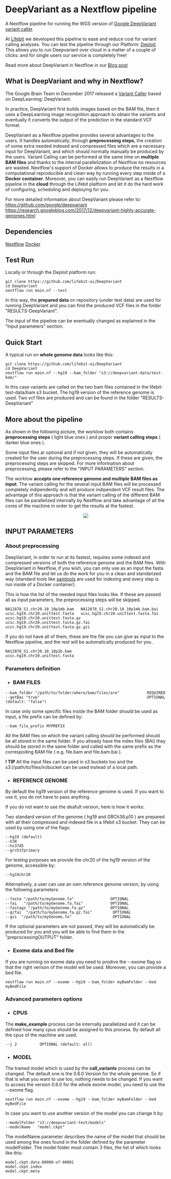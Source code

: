 # DeepVariant as a Nextflow pipeline

A Nextflow pipeline for running the WGS version of [Google DeepVariant variant caller](https://github.com/google/deepvariant).

At [Lifebit](https://lifebit.ai/?utm_campaign=documentation&utm_source=github&utm_medium=web) we developed this pipeline to ease and reduce cost for variant calling analyses. You can test the pipeline through our Platform: [Deploit](https://deploit.lifebit.ai/app/home). This allows you to run Deepvariant over cloud in a matter of a couple of clicks: and for single users our service is completely free! 

Read more about DeepVariant in Nextflow in our [Blog post](https://blog.lifebit.ai/post/deepvariant/?utm_campaign=documentation&utm_source=github&utm_medium=web)


## What is DeepVariant and why in Nextflow?

The Google Brain Team in December 2017 released a [Variant Caller](https://www.ebi.ac.uk/training/online/course/human-genetic-variation-i-introduction/variant-identification-and-analysis/what-variant) based on DeepLearning: DeepVariant.

In practice, DeepVariant first builds images based on the BAM file, then it uses a DeepLearning image recognition approach to obtain the variants and eventually it converts the output of the prediction in the standard VCF format. 

DeepVariant as a Nextflow pipeline provides several advantages to the users. It handles automatically, through **preprocessing steps**, the creation of some extra needed indexed and compressed files which are a necessary input for DeepVariant, and which should normally manually be produced by the users.
Variant Calling can be performed at the same time on **multiple BAM files** and thanks to the internal parallelization of Nextflow no resources are wasted.
Nextflow's support of Docker allows to produce the results in a computational reproducible and clean way by running every step inside of a **Docker container**.
Moreover, you can easily run DeepVariant as a Nextflow pipeline in the **cloud** through the Lifebit platform and let it do the hard work of configuring, scheduling and deploying for you.

For more detailed information about DeepVariant please refer to: 
https://github.com/google/deepvariant
https://research.googleblog.com/2017/12/deepvariant-highly-accurate-genomes.html


## Dependencies

[Nextflow](https://www.nextflow.io/)
[Docker](https://www.docker.com/)

## Test Run 

Locally or through the Deploit platform run: 

```
git clone https://github.com/lifebit-ai/DeepVariant
cd DeepVariant
nextflow run main.nf --test
```

In this way, the **prepared data** on repository (under test data) are used for running DeepVariant and you can find the produced VCF files in the folder "RESULTS-DeepVariant".

The input of the pipeline can be eventually changed as explained in the "Input parameters" section.

## Quick Start

A typical run on **whole genome data** looks like this: 
```
git clone https://github.com/lifebit-ai/DeepVariant
cd DeepVariant
nextflow run main.nf --hg19 --bam_folder "s3://deepvariant-data/test-bam/"
```
In this case variants are called on the two bam files contained in the lifebit-test-data/bam s3 bucket. The hg19 version of the reference genome is used.
Two vcf files are produced and can be found in the folder "RESULTS-DeepVariant"


## More about the pipeline 

As shown in the following picture, the worklow both contains **preprocessing steps** ( light blue ones ) and proper **variant calling steps** ( darker blue ones ).

Some input files ar optional and if not given, they will be automatically created for the user during the preprocessing steps. If these are given, the preprocessing steps are skipped. For more information about preprocessing, please refer to the "INPUT PARAMETERS" section.

The worklow **accepts one reference genome and multiple BAM files as input**. The variant calling for the several input BAM files will be processed completely indipendently and will produce indipendent VCF result files. The advantage of this approach is that the variant calling of the different BAM files can be parallelized internally by Nextflow and take advantage of all the cores of the machine in order to get the results at the fastest.


<p align="center">
  <img src="https://github.com/lifebit-ai/DeepVariant/blob/master/pics/pic_workflow.jpg">
</p>

## INPUT PARAMETERS

### About preprocessing

DeepVariant, in order to run at its fastest, requires some indexed and compressed versions of both the reference genome and the BAM files. With DeepVariant in Nextflow, if you wish, you can only use as an input the fasta and the BAM file and let us do the work for you in a clean and standarized way (standard tools like [samtools](http://samtools.sourceforge.net/) are used for indexing and every step is run inside of  a Docker container).

This is how the list of the needed input files looks like. If these are passed all as input parameters, the preprocessing steps will be skipped. 
```
NA12878_S1.chr20.10_10p1mb.bam   NA12878_S1.chr20.10_10p1mb.bam.bai	
ucsc.hg19.chr20.unittest.fasta   ucsc.hg19.chr20.unittest.fasta.fai 
ucsc.hg19.chr20.unittest.fasta.gz  ucsc.hg19.chr20.unittest.fasta.gz.fai   ucsc.hg19.chr20.unittest.fasta.gz.gzi
```
If you do not have all of them, these are the file you can give as input to the Nextflow pipeline, and the rest will be automatically  produced for you .
```
NA12878_S1.chr20.10_10p1b.bam  
ucsc.hg19.chr20.unittest.fasta
```

### Parameters definition 

- ### BAM FILES 

```
--bam_folder "/path/to/folder/where/bam/files/are"            REQUIRED
--getBai "true"                                               OPTIONAL  (default: "false")
```
In case only some specific files inside the BAM folder should be used as input, a file prefix can be defined by: 
```
--bam_file_prefix MYPREFIX
```

All the BAM files on which the variant calling should be performed should be all stored in the same folder. If you already have the index files (BAI) they should be stored in the same folder and called with the same prefix as the correspoding BAM file ( e.g. file.bam and file.bam.bai ). 

**! TIP** 
All the input files can be used in s3 buckets too and the s3://path/to/files/in/bucket can be used instead of a local path.


- ### REFERENCE GENOME

 By default the hg19 version of the reference genome is used. If you want to use it, you do not have to pass anything.
 
 If you do not want to use the deafult version, here is how it works: 
 
 Two standard version of the genome ( hg19 and GRCh38.p10 ) are prepared with all their compressed and indexed file in a   lifebit s3 bucket.
 They can be used by using one of the flags:
 
 ```
 --hg19 (default) 
 --h38
 --hs37d5
 --grch37primary
 ```
 
 For testing purposes we provide the chr20 of the hg19 version of the genome, accessible by: 
 ```
 --hg19chr20
 ```
 Alternatively, a user can use an own reference genome version, by using the following parameters:

  ```
  --fasta "/path/to/myGenome.fa"                OPTIONAL
  --fai   "/path/to/myGenome.fa.fai"            OPTIONAL
  --fastagz "/path/to/myGenome.fa.gz"           OPTIONAL
  --gzfai  "/path/to/myGenome.fa.gz.fai"         OPTIONAL
  --gzi  "/path/to/myGenome.fa"                  OPTIONAL
  ```
If the optional parameters are not passed, they will be automatically be produced for you and you will be able to find them in the "preprocessingOUTPUT" folder.

- ### Exome data and Bed file

If you are running on exome data you need to prodive the --exome flag so that the right verison of the model will be used.
Moreover, you can provide a bed file.
```
nextflow run main.nf --exome --hg19 --bam_folder myBamFolder --bed myBedFile
```


### Advanced parameters options

- ### CPUS 

The **make_example** process can be internally parallelized and it can be defined how many cpus should be assigned to this process.
By default all the cpus of the machine are used.

```
--j 2          OPTIONAL (default: all)
```
- ### MODEL 

The trained model which is used by the **call_variants** process can be changed.
The default one is the 0.6.0 Version for the whole genome. So if that is what you want to use too, nothing needs to be changed.
If you want to access the version 0.6.0 for the whole exome model, you need to use the --exome flag.
```
nextflow run main.nf --exome --hg19 --bam_folder myBamFolder --bed myBedFile
```

In case you want to use another version of the model you can change it by: 
```
--modelFolder "s3://deepvariant-test/models"
--modelName   "model.ckpt"
```
The modelName parameter describes the name of the model that should be used among the ones found in the folder defined by the parameter modelFolder.  The model folder must contain 3 files, the list of which looks like this:

```
model.ckpt.data-00000-of-00001
model.ckpt.index
model.ckpt.meta
```









    
    

    
    
